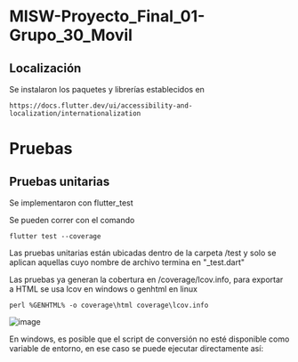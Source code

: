 # MISW-Proyecto_Final_01-Grupo_30_Movil



## Localización

Se instalaron los paquetes y librerías establecidos en

```https://docs.flutter.dev/ui/accessibility-and-localization/internationalization```


# Pruebas
## Pruebas unitarias
Se implementaron con flutter_test

Se pueden correr con el comando

```flutter test --coverage```

Las pruebas unitarias están ubicadas dentro de la carpeta /test y solo se aplican aquellas cuyo nombre de archivo termina en "_test.dart"

Las pruebas ya generan la cobertura en /coverage/lcov.info, para exportar a HTML se usa lcov en windows o genhtml en linux

```perl %GENHTML% -o coverage\html coverage\lcov.info```

![image](https://github.com/s-rojash/MISW-Proyecto_Final_01-Grupo_30_Movil/assets/98789252/0096456a-6002-44d0-a0c7-f1e06387f95c)

En windows, es posible que el script de conversión no esté disponible como variable de entorno, en ese caso se puede ejecutar directamente así:

``` perl C:\ProgramData\chocolatey\lib\lcov\tools\bin\genhtml -o coverage\html coverage\lcov.info
```

